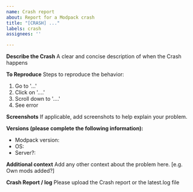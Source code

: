 ```yaml
---
name: Crash report
about: Report for a Modpack crash
title: "[CRASH] ..."
labels: crash
assignees: ''

---
```


**Describe the Crash**
A clear and concise description of when the Crash happens

**To Reproduce**
Steps to reproduce the behavior:
1. Go to '...'
2. Click on '....'
3. Scroll down to '....'
4. See error

**Screenshots**
If applicable, add screenshots to help explain your problem.

**Versions (please complete the following information):**
- Modpack version:
- OS:
- Server?:

**Additional context**
Add any other context about the problem here. [e.g. Own mods added?]

**Crash Report / log**
Please upload the Crash report or the latest.log file

